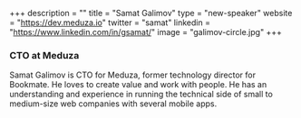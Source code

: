 +++
description = ""
title = "Samat Galimov"
type = "new-speaker"
website = "https://dev.meduza.io"
twitter = "samat"
linkedin = "https://www.linkedin.com/in/gsamat/"
image = "galimov-circle.jpg"
+++
<h3>CTO at Meduza</h3>

<p>Samat Galimov is CTO for Meduza, former technology director for Bookmate. He loves to create value and work with people. He has an understanding and experience in running the technical side of small to medium-size web companies with several mobile apps.</p>